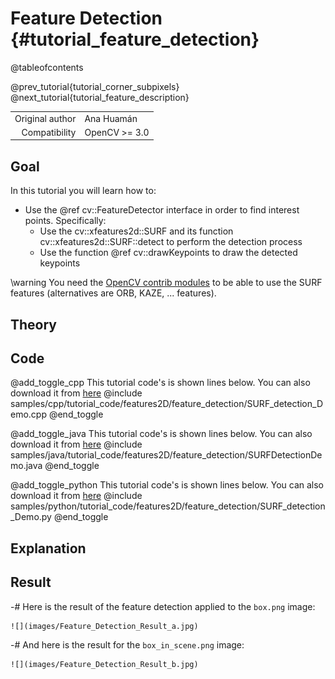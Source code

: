 Feature Detection {#tutorial_feature_detection}
=================

@tableofcontents

@prev_tutorial{tutorial_corner_subpixels}
@next_tutorial{tutorial_feature_description}

|    |    |
| -: | :- |
| Original author | Ana Huamán |
| Compatibility | OpenCV >= 3.0 |

Goal
----

In this tutorial you will learn how to:

-   Use the @ref cv::FeatureDetector interface in order to find interest points. Specifically:
    -   Use the cv::xfeatures2d::SURF and its function cv::xfeatures2d::SURF::detect to perform the
        detection process
    -   Use the function @ref cv::drawKeypoints to draw the detected keypoints

\warning You need the <a href="https://github.com/opencv/opencv_contrib">OpenCV contrib modules</a> to be able to use the SURF features
(alternatives are ORB, KAZE, ... features).

Theory
------

Code
----

@add_toggle_cpp
This tutorial code's is shown lines below. You can also download it from
[here](https://github.com/opencv/opencv/tree/5.x/samples/cpp/tutorial_code/features2D/feature_detection/SURF_detection_Demo.cpp)
@include samples/cpp/tutorial_code/features2D/feature_detection/SURF_detection_Demo.cpp
@end_toggle

@add_toggle_java
This tutorial code's is shown lines below. You can also download it from
[here](https://github.com/opencv/opencv/tree/5.x/samples/java/tutorial_code/features2D/feature_detection/SURFDetectionDemo.java)
@include samples/java/tutorial_code/features2D/feature_detection/SURFDetectionDemo.java
@end_toggle

@add_toggle_python
This tutorial code's is shown lines below. You can also download it from
[here](https://github.com/opencv/opencv/tree/5.x/samples/python/tutorial_code/features2D/feature_detection/SURF_detection_Demo.py)
@include samples/python/tutorial_code/features2D/feature_detection/SURF_detection_Demo.py
@end_toggle

Explanation
-----------

Result
------

-#  Here is the result of the feature detection applied to the `box.png` image:

    ![](images/Feature_Detection_Result_a.jpg)

-#  And here is the result for the `box_in_scene.png` image:

    ![](images/Feature_Detection_Result_b.jpg)

